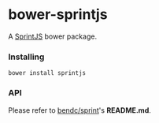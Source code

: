 # bower-sprintjs
A [SprintJS](https://github.com/bendc/sprint) bower package.

### Installing

```
bower install sprintjs
```

### API
Please refer to [bendc/sprint](https://github.com/bendc/sprint#api)'s **README.md**.
